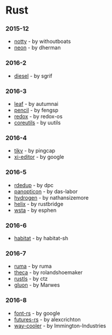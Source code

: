 # Rust


### 2015-12
- [notty](https://github.com/withoutboats/notty) - by withoutboats
- [neon](https://github.com/dherman/neon) - by dherman

### 2016-2
- [diesel](https://github.com/sgrif/diesel) - by sgrif

### 2016-3
- [leaf](https://github.com/autumnai/leaf) - by autumnai
- [pencil](https://github.com/fengsp/pencil) - by fengsp
- [redox](https://github.com/redox-os/redox) - by redox-os
- [coreutils](https://github.com/uutils/coreutils) - by uutils

### 2016-4
- [tikv](https://github.com/pingcap/tikv) - by pingcap
- [xi-editor](https://github.com/google/xi-editor) - by google

### 2016-5
- [rdedup](https://github.com/dpc/rdedup) - by dpc
- [panopticon](https://github.com/das-labor/panopticon) - by das-labor
- [hydrogen](https://github.com/nathansizemore/hydrogen) - by nathansizemore
- [helix](https://github.com/rustbridge/helix) - by rustbridge
- [wsta](https://github.com/esphen/wsta) - by esphen

### 2016-6
- [habitat](https://github.com/habitat-sh/habitat) - by habitat-sh

### 2016-7
- [ruma](https://github.com/ruma/ruma) - by ruma
- [theca](https://github.com/rolandshoemaker/theca) - by rolandshoemaker
- [rustls](https://github.com/ctz/rustls) - by ctz
- [gluon](https://github.com/Marwes/gluon) - by Marwes

### 2016-8
- [font-rs](https://github.com/google/font-rs) - by google
- [futures-rs](https://github.com/alexcrichton/futures-rs) - by alexcrichton
- [way-cooler](https://github.com/Immington-Industries/way-cooler) - by Immington-Industries
